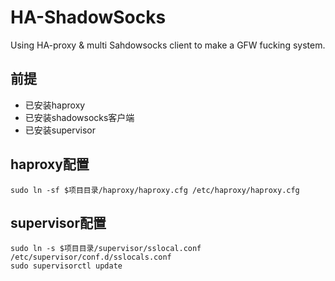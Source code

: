 HA-ShadowSocks
==============

Using HA-proxy &amp; multi Sahdowsocks client to make a GFW fucking system.

## 前提

* 已安装haproxy
* 已安装shadowsocks客户端
* 已安装supervisor

## haproxy配置

    sudo ln -sf $项目目录/haproxy/haproxy.cfg /etc/haproxy/haproxy.cfg
    
## supervisor配置

    sudo ln -s $项目目录/supervisor/sslocal.conf /etc/supervisor/conf.d/sslocals.conf 
    sudo supervisorctl update

